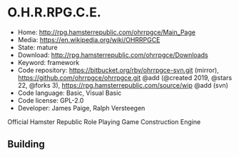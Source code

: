 # O.H.R.RPG.C.E.

- Home: http://rpg.hamsterrepublic.com/ohrrpgce/Main_Page
- Media: https://en.wikipedia.org/wiki/OHRRPGCE
- State: mature
- Download: http://rpg.hamsterrepublic.com/ohrrpgce/Downloads
- Keyword: framework
- Code repository: https://bitbucket.org/rbv/ohrrpgce-svn.git (mirror), https://github.com/ohrrpgce/ohrrpgce.git @add (@created 2019, @stars 22, @forks 3), https://rpg.hamsterrepublic.com/source/wip @add (svn)
- Code language: Basic, Visual Basic
- Code license: GPL-2.0
- Developer: James Paige, Ralph Versteegen

Official Hamster Republic Role Playing Game Construction Engine

## Building
